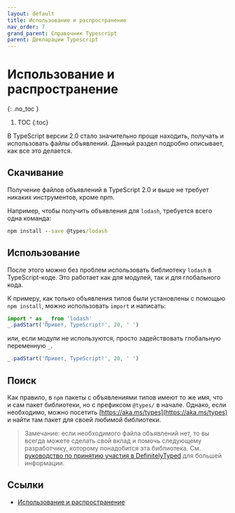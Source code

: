 ```yaml
---
layout: default
title: Использование и распространение
nav_order: 7
grand_parent: Справочник Typescript
parent: Декларации Typescript
---
```


<!-- prettier-ignore-start -->
# Использование и распространение
{: .no_toc }
<!-- prettier-ignore-end -->

<!-- prettier-ignore -->
1. TOC
{:toc}

В TypeScript версии 2.0 стало значительно проще находить, получать и использовать файлы объявлений.
Данный раздел подробно описывает, как все это делается.

## Скачивание

Получение файлов объявлений в TypeScript 2.0 и выше не требует никаких инструментов, кроме npm.

Например, чтобы получить объявления для `lodash`, требуется всего одна команда:

```cmd
npm install --save @types/lodash
```

## Использование

После этого можно без проблем использовать библиотеку `lodash` в TypeScript-коде.
Это работает как для модулей, так и для глобального кода.

К примеру, как только объявления типов были установлены с помощью `npm install`, можно использовать `import` и написать:

```ts
import * as _ from 'lodash'
_.padStart('Привет, TypeScript!', 20, ' ')
```

или, если модули не используются, просто задействовать глобальную переменную `_`.

```ts
_.padStart('Привет, TypeScript!', 20, ' ')
```

## Поиск

Как правило, в `npm` пакеты с объявлениями типов имеют то же имя, что и сам пакет библиотеки, но с префиксом `@types/` в начале. Однако, если необходимо, можно посетить [https://aka.ms/types](https://aka.ms/types) и найти там пакет для своей любимой библиотеки.

> Замечание: если необходимого файла объявлений нет, то вы всегда можете сделать свой вклад и помочь следующему разработчику, которому понадобится эта библиотека.
> См. [руководство по принятию участия в DefinitelyTyped](http://definitelytyped.org/guides/contributing.html) для большей информации.

## Ссылки

- [Использование и распространение](http://typescript-lang.ru/docs/declaration%20files/Consumption.html)
